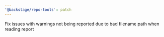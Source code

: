 ```yaml
---
'@backstage/repo-tools': patch
---
```


Fix issues with warnings not being reported due to bad filename path when reading report
